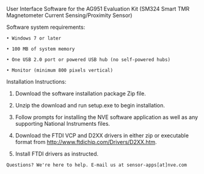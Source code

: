 User Interface Software for the AG951 Evaluation Kit 
(SM324 Smart TMR Magnetometer Current Sensing/Proximity Sensor)

Software system requirements:

	• Windows 7 or later
	
	• 100 MB of system memory
	
	• One USB 2.0 port or powered USB hub (no self-powered hubs)
	
	• Monitor (minimum 800 pixels vertical)

Installation Instructions:
  1. Download the software installation package Zip file.

  2. Unzip the download and run setup.exe to begin installation.

  3. Follow prompts for installing the NVE software application 
     as well as any supporting National Instruments files.

  4. Download the FTDI VCP and D2XX drivers in either zip or executable format from
     http://www.ftdichip.com/Drivers/D2XX.htm.

  5. Install FTDI drivers as instructed.
	
	Questions? We're here to help. E-mail us at sensor-apps[at]nve.com 
